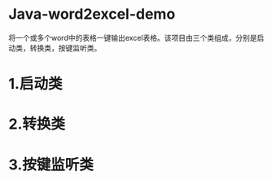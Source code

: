 # Java-word2excel-demo
将一个或多个word中的表格一键输出excel表格。该项目由三个类组成，分别是启动类，转换类，按键监听类。  
# 1.启动类

# 2.转换类

# 3.按键监听类
